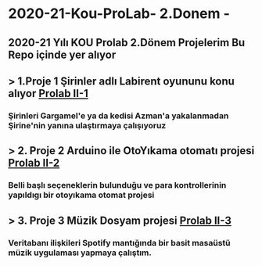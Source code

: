 # 2020-21-Kou-ProLab- 2.Donem -
## 2020-21 Yılı KOU Prolab 2.Dönem Projelerim Bu Repo içinde yer alıyor

 ## > 1.Proje 1 Şirinler adlı Labirent oyununu konu alıyor [Prolab II-1](https://github.com/MNMercan/2020-21-Kou-ProLab-2.-D-nem-/tree/master/II-1)
   ### Şirinleri Gargamel'e ya da kedisi Azman'a yakalanmadan Şirine'nin yanına ulaştırmaya çalışıyoruz
 
 ## > 2. Proje 2 Arduino ile OtoYıkama otomatı projesi [Prolab II-2](https://github.com/MNMercan/2020-21-Kou-ProLab-2.-D-nem-/tree/master/II-2)
   ### Belli başlı seçeneklerin bulunduğu ve para kontrollerinin yapıldıgı bir otoyıkama otomat projesi
   
 ## > 3. Proje 3 Müzik Dosyam projesi [Prolab II-3](https://github.com/MNMercan/2020-21-Kou-ProLab-2.-D-nem-/tree/master/II-3)
   ### Veritabanı ilişkileri Spotify mantığında bir basit masaüstü müzik uygulaması yapmaya çalıştım.
  
